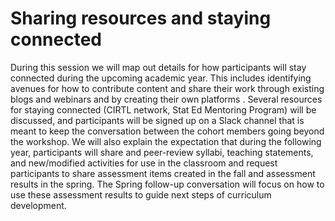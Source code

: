 # Sharing resources and staying connected

During this session we will map out details for how participants will stay connected during the upcoming academic year. This includes identifying avenues for how to contribute content and share their work through existing blogs and webinars and by creating their own platforms .  Several resources for staying connected (CIRTL network, Stat Ed Mentoring Program) will be discussed, and participants will be signed up on a Slack channel that is meant to keep the conversation between the cohort members going beyond the workshop. We will also explain the expectation that during the following year, participants will share and peer-review syllabi, teaching statements, and new/modified activities for use in the classroom and request participants to share assessment items created in the fall and assessment results in the spring. The Spring follow-up conversation will focus on how to use these assessment results to guide next steps of curriculum development.
